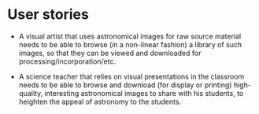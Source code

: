 # User stories

* A visual artist that uses astronomical images for raw source material needs to be able to browse (in a non-linear fashion) a library of such images, so that they can be viewed and downloaded for processing/incorporation/etc.

+ A science teacher that relies on visual presentations in the classroom needs to be able to browse and download (for display or printing) high-quality, interesting astronomical images to share with his students, to heighten the appeal of astronomy to the students. 